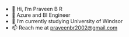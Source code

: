 - 👋 Hi, I’m Praveen B R
- 👀 Azure and BI Engineer
- 🌱 I’m currently studying University of Windsor
- 📫 Reach me at praveenbr2002@gmail.com

<!---
praveenbr2002/praveenbr2002 is a ✨ special ✨ repository because its `README.md` (this file) appears on your GitHub profile.
You can click the Preview link to take a look at your changes.
--->
